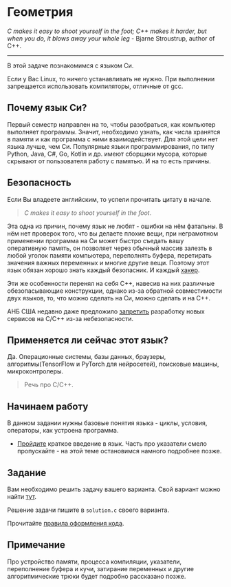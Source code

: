 # Геометрия

_C makes it easy to shoot yourself in the foot; C++ makes it harder, but when you do, it blows away your whole leg_ - Bjarne Stroustrup, author of C++.

---

В этой задаче познакомимся с языком Си.

Если у Вас Linux, то ничего устанавливать не нужно. При выполнении запрещается использовать компиляторы, отличные от gcc.

## Почему язык Си?

Первый семестр направлен на то, чтобы разобраться, как компьютер выполняет программы. Значит, необходимо узнать, как числа хранятся в памяти и как программа с ними взаимодействует. Для этой цели нет языка лучше, чем Си. Популярные языки программирования, по типу Python, Java, C#, Go, Kotlin и др. имеют сборщики мусора, которые скрывают от пользователя работу с памятью. И на то есть причины.

## Безопасность 
Если Вы владеете английским, то успели прочитать цитату в начале. 
> _C makes it easy to shoot yourself in the foot_. 

Эта одна из причин, почему язык не любят - ошибки на нём фатальны. В нём нет проверок того, что вы делаете плохие вещи, при неграмотном применении программа на Си может быстро съедать вашу оперативную память, он позволяет через обычный массив залезть в любой уголок памяти компьютера, переполнять буфера, перетирать значения важных переменных и многие другие вещи. Поэтому этот язык обязан хорошо знать каждый безопасник. И каждый [хакер](https://en.wikipedia.org/wiki/Hacker).

Эти же особенности перенял на себя С++, навесив на них различные обезопасывающие конструкции, однако из-за обратной совместимости двух языков, то, что можно сделать на Си, можно сделать и на С++. 

АНБ США недавно даже предложило [запретить](https://www.ixbt.com/news/2022/11/14/it-c-c.html) разработку новых сервисов на С/С++ из-за небезопасности.

## Применяется ли сейчас этот язык?
Да. Операционные системы, базы данных, браузеры, алгоритмы(TensorFlow и PyTorch для нейросетей), поисковые машины, микроконтролеры.
> Речь про С/C++.

## Начинаем работу
В данном задании нужны базовые понятия языка - циклы, условия, операторы, как устроена программа.

- [Пройдите](https://www.w3schools.com/c/c_intro.php) краткое введение в язык. Часть про указатели смело пропускайте - на этой теме остановимся намного подробнее позже.

## Задание

Вам необходимо решить задачу вашего варианта. Свой вариант можно найти [тут](variants.md).

Решение задачи пишите в ```solution.c``` своего варианта. 

Прочитайте [правила оформления кода](../../docs/с_style.md).

## Примечание
Про устройство памяти, процесса компиляции, указатели, переполнение буфера и кучи, затирание переменных и другие алгоритмические трюки будет подробно рассказано позже.